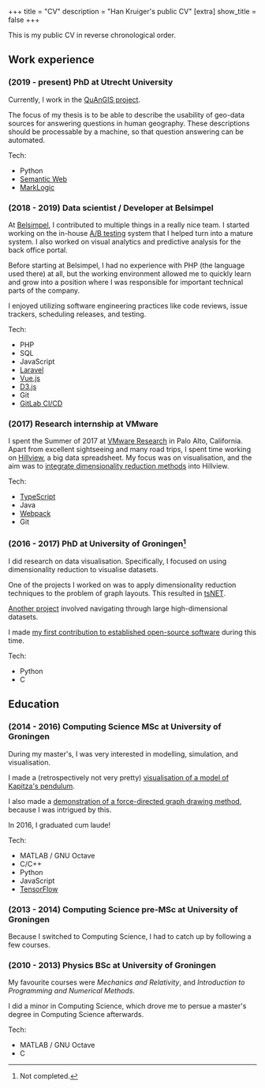 +++
title = "CV"
description = "Han Kruiger's public CV"
[extra]
show_title = false
+++

This is my public CV in reverse chronological order.

## Work experience

### (2019 - present) PhD at Utrecht University
Currently, I work in the [QuAnGIS project](https://www.questionbasedanalysis.com/).

The focus of my thesis is to be able to describe the usability of geo-data sources for answering questions in human geography.
These descriptions should be processable by a machine, so that question answering can be automated.

Tech:
- Python
- [Semantic Web](https://en.wikipedia.org/wiki/Semantic_Web)
- [MarkLogic](https://en.wikipedia.org/wiki/MarkLogic_Server)

### (2018 - 2019) Data scientist / Developer at Belsimpel
At [Belsimpel](https://www.belsimpel.nl/), I contributed to multiple things in a really nice team.
I started working on the in-house [A/B testing](https://en.wikipedia.org/wiki/A/B_testing) system that I helped turn into a mature system.
I also worked on visual analytics and predictive analysis for the back office portal.

Before starting at Belsimpel, I had no experience with PHP (the language used there) at all, but the working environment allowed me to quickly learn and grow into a position where I was responsible for important technical parts of the company.

I enjoyed utilizing software engineering practices like code reviews, issue trackers, scheduling releases, and testing.

Tech:
- PHP
- SQL
- JavaScript
- [Laravel](https://laravel.com/)
- [Vue.js](https://vuejs.org/)
- [D3.js](https://d3js.org/)
- Git
- [GitLab CI/CD](https://docs.gitlab.com/ee/ci/)

### (2017) Research internship at VMware
I spent the Summer of 2017 at [VMware Research](https://research.vmware.com/) in Palo Alto, California.
Apart from excellent sightseeing and many road trips, I spent time working on [Hillview](https://research.vmware.com/projects/hillview), a big data spreadsheet.
My focus was on visualisation, and the aim was to [integrate dimensionality reduction methods](https://github.com/vmware/hillview/pull/154) into Hillview.

Tech:
- [TypeScript](https://www.typescriptlang.org/)
- Java
- [Webpack](https://webpack.js.org/)
- Git

### (2016 - 2017) PhD at University of Groningen[^1]
I did research on data visualisation.
Specifically, I focused on using dimensionality reduction to visualise datasets.

One of the projects I worked on was to apply dimensionality reduction techniques to the problem of graph layouts.
This resulted in [tsNET](https://www.researchgate.net/profile/Johannes_Kruiger/publication/318200397_Graph_Layouts_by_t-SNE/links/599b0cf0a6fdcc500349aef1/Graph-Layouts-by-t-SNE.pdf).

[Another project](http://www.staff.science.uu.nl/~telea001/InfoVis/PNIELD) involved navigating through large high-dimensional datasets.

I made [my first contribution to established open-source software](https://gitlab.com/graphviz/graphviz/merge_requests/1171) during this time.

Tech:
- Python
- C

## Education

### (2014 - 2016) Computing Science MSc at University of Groningen
During my master's, I was very interested in modelling, simulation, and visualisation.

I made a (retrospectively not very pretty) [visualisation of a model of Kapitza's pendulum](https://www.hankruiger.com/inverted-pendulum/).

I also made a [demonstration of a force-directed graph drawing method](https://www.hankruiger.com/graph-editor/), because I was intrigued by this.

In 2016, I graduated cum laude!

Tech:
- MATLAB / GNU Octave
- C/C++
- Python
- JavaScript
- [TensorFlow](https://www.tensorflow.org/)

### (2013 - 2014) Computing Science pre-MSc at University of Groningen
Because I switched to Computing Science, I had to catch up by following a few courses.

### (2010 - 2013) Physics BSc at University of Groningen
My favourite courses were *Mechanics and Relativity*, and *Introduction to Programming and Numerical Methods*.

I did a minor in Computing Science, which drove me to persue a master's degree in Computing Science afterwards.

Tech:
- MATLAB / GNU Octave
- C

[//]: # (This div is a workaround for https://github.com/raphlinus/pulldown-cmark/issues/413)
<div></div>

[^1]: Not completed.
